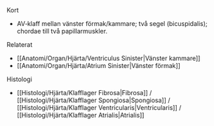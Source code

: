 Kort
- AV‑klaff mellan vänster förmak/kammare; två segel (bicuspidalis); chordae till två papillarmuskler.

Relaterat
- [[Anatomi/Organ/Hjärta/Ventriculus Sinister|Vänster kammare]]
- [[Anatomi/Organ/Hjärta/Atrium Sinister|Vänster förmak]]
 
 Histologi
 - [[Histologi/Hjärta/Klafflager Fibrosa|Fibrosa]] / [[Histologi/Hjärta/Klafflager Spongiosa|Spongiosa]] / [[Histologi/Hjärta/Klafflager Ventricularis|Ventricularis]] / [[Histologi/Hjärta/Klafflager Atrialis|Atrialis]]

